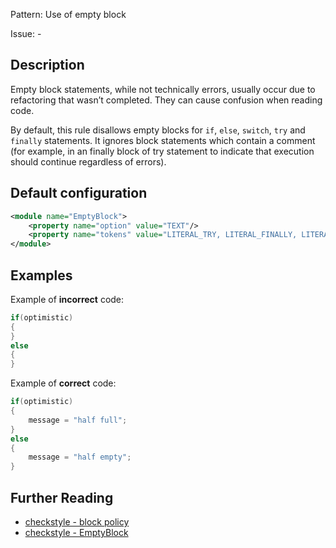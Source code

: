 Pattern: Use of empty block

Issue: -

## Description

Empty block statements, while not technically errors, usually occur due to refactoring that wasn’t completed. They can cause confusion when reading code.

By default, this rule disallows empty blocks for `if`, `else`, `switch`, `try` and `finally` statements. It ignores block statements which contain a comment (for example, in an finally block of try statement to indicate that execution should continue regardless of errors).

## Default configuration

```xml
<module name="EmptyBlock">
    <property name="option" value="TEXT"/>
    <property name="tokens" value="LITERAL_TRY, LITERAL_FINALLY, LITERAL_IF, LITERAL_ELSE, LITERAL_SWITCH"/>
</module>
```

## Examples

Example of **incorrect** code:

```java
if(optimistic)
{
}
else
{
}
```

Example of **correct** code:

```java
if(optimistic)
{
    message = "half full";
}
else
{
    message = "half empty";
}
```


## Further Reading

* [checkstyle - block policy](https://checkstyle.sourceforge.io/property_types/emptyblock.html#block)
* [checkstyle - EmptyBlock](http://checkstyle.sourceforge.net/config_blocks.html#EmptyBlock)

